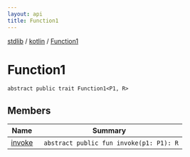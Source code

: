 ```yaml
---
layout: api
title: Function1
---
```

[stdlib](../../index.html) / [kotlin](../index.html) / [Function1](index.html)

# Function1

```
abstract public trait Function1<P1, R> 
```
## Members
| Name | Summary |
|------|---------|
|[invoke](invoke.html)|&nbsp;&nbsp;`abstract public fun invoke(p1: P1): R`<br>|
